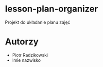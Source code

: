 # lesson-plan-organizer

Projekt do układanie planu zajęć


# Autorzy
- Piotr Radzikowski
- Imie nazwisko
